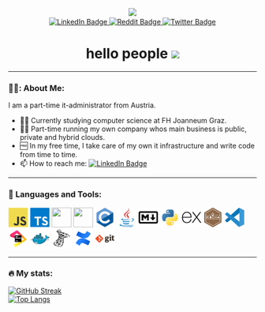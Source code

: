 <div id="header" align="center">
  <img src="https://media2.giphy.com/media/ZVik7pBtu9dNS/giphy.gif?cid=ecf05e47jvw4yecndhtjjn7c6a6qljsrp1mvji2hxden8l3q&rid=giphy.gif" width="350"/>
</div>

<div id="badges" align="center">
  <a href="https://www.linkedin.com/in/stefan-j%C3%B6bstl-a0a4a6177/">
    <img src="https://img.shields.io/badge/LinkedIn-blue?style=for-the-badge&logo=linkedin&logoColor=white" alt="LinkedIn Badge">
  </a>
  <a href="https://www.reddit.com/user/splitplex">
    <img src="https://img.shields.io/badge/Reddit-orange?style=for-the-badge&logo=reddit&logoColor=white" alt="Reddit Badge">
  </a>
  <a href="https://twitter.com/pure_vicious">
    <img src="https://img.shields.io/badge/Twitter-blue?style=for-the-badge&logo=twitter&logoColor=white" alt="Twitter Badge">
  </a>
</div>

<h1 align="center">
  hello people
  <img src="https://media.giphy.com/media/hvRJCLFzcasrR4ia7z/giphy.gif" width="30px"/>
</h1>

---

### 👨‍💻: About Me:
I am a part-time it-administrator from Austria.
- 👨‍🎓 Currently studying computer science at FH Joanneum Graz.
- 👨‍💼 Part-time running my own company whos main business is public, private and hybrid clouds.
- 🆓 In my free time, I take care of my own it infrastructure and write code from time to time.
- 📫 How to reach me: [![LinkedIn Badge](https://img.shields.io/badge/-stefanjb-blue?style=flat&logo=Linkedin&logoColor=white)](https://www.linkedin.com/in/stefan-j%C3%B6bstl-a0a4a6177/)

---

### 🧰 Languages and Tools:
<div>
	<img src="https://github.com/devicons/devicon/blob/master/icons/javascript/javascript-original.svg" width=40px height=40px>
	<img src="https://github.com/devicons/devicon/blob/master/icons/typescript/typescript-original.svg" width=40px height=40px>
	<img src="https://play-lh.googleusercontent.com/YrY5n418F1joskaaIE1ou8991mmdEaTR66Mr8fHwuRGIkE9ZSnHeiJc-BcUoeU4dhNZl" width=40px height=40px>
	<img src="https://play-lh.googleusercontent.com/xeuSfQHt8wEb-JdcXLtReGF-KO8_Rd2UMOL0vSB6bS9qlxdAGQ0VR4mM9wVeEb76EA" width=40px height=40px>
	<img src="https://github.com/devicons/devicon/blob/master/icons/c/c-original.svg" width=40px height=40px>
	<img src="https://github.com/devicons/devicon/blob/master/icons/java/java-original.svg" width=40px height=40px>
	<img src="https://github.com/devicons/devicon/blob/master/icons/markdown/markdown-original.svg" width=40px height=40px>
	<img src="https://github.com/devicons/devicon/blob/master/icons/python/python-original.svg" width=40px height=40px>
	<img src="https://github.com/devicons/devicon/blob/master/icons/express/express-original.svg" width=40px height=40px>
	<img src="https://github.com/devicons/devicon/blob/master/icons/mocha/mocha-plain.svg" width=40px height=40px>
	<img src="https://github.com/devicons/devicon/blob/master/icons/vscode/vscode-original.svg" width=40px height=40px>
	<img src="https://github.com/devicons/devicon/blob/master/icons/jetbrains/jetbrains-original.svg" width=40px height=40px>
	<img src="https://github.com/devicons/devicon/blob/master/icons/docker/docker-original.svg" width=40px height=40px>
	<img src="https://github.com/devicons/devicon/blob/master/icons/microsoftsqlserver/microsoftsqlserver-plain.svg" width=40px height=40px>
	<img src="https://github.com/devicons/devicon/blob/master/icons/confluence/confluence-original.svg" width=40px height=40px>
  <img src="https://github.com/devicons/devicon/blob/master/icons/git/git-original-wordmark.svg" width=40px height=40px>
</div>

---

### 🔥 My stats:
[![GitHub Streak](https://github-readme-streak-stats.herokuapp.com?user=stefanjb-it&theme=synthwave)](https://git.io/streak-stats) </br>
[![Top Langs](https://github-readme-stats.vercel.app/api/top-langs/?username=stefanjb-it&theme=synthwave&hide=powershell)](https://github.com/anuraghazra/github-readme-stats)

<!---
stefanjb-it/stefanjb-it is a ✨ special ✨ repository because its `README.md` (this file) appears on your GitHub profile.
You can click the Preview link to take a look at your changes.
--->
